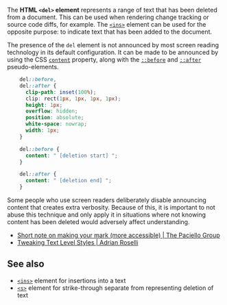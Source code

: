 <!-- <short-description> -->
The **HTML `<del>` element** represents a range of text that has been
deleted from a document. This can be used when rendering
change tracking or source code diffs, for example. The
[`<ins>`](/en-US/docs/Web/HTML/Element/ins)
element can be used for the opposite purpose: to indicate text that has
been added to the document.
<!-- </short-description> -->

<!-- <overview> -->
<!-- </overview> -->

<!-- <usage-notes> -->
<!-- </usage-notes> -->

<!-- <accessibility-concerns> -->
The presence of the `del` element is not announced by most screen
reading technology in its default configuration. It can be made to be
announced by using the CSS
[`content`](/en-US/docs/Web/CSS/content)
property, along with the
[`::before`](/en-US/docs/Web/CSS/::before)
and
[`::after`](/en-US/docs/Web/CSS/::after)
pseudo-elements.

```css
    del::before, 
    del::after {
      clip-path: inset(100%);
      clip: rect(1px, 1px, 1px, 1px);
      height: 1px;
      overflow: hidden;
      position: absolute;
      white-space: nowrap;
      width: 1px;
    }

    del::before {
      content: " [deletion start] ";
    }

    del::after {
      content: " [deletion end] ";
    }
```

Some people who use screen readers deliberately disable announcing
content that creates extra verbosity. Because of this, it is important
to not abuse this technique and only apply it in situations where not
knowing content has been deleted would adversely affect understanding.

-   [Short note on making your mark (more accessible) \| The Paciello
    Group](https://developer.paciellogroup.com/blog/2017/12/short-note-on-making-your-mark-more-accessible/)
-   [Tweaking Text Level Styles \| Adrian
    Roselli](http://adrianroselli.com/2017/12/tweaking-text-level-styles.html)
<!-- </accessibility-concerns> -->

<!-- <see-also> -->
See also
--------

-   [`<ins>`](/en-US/docs/Web/HTML/Element/ins)
    element for insertions into a text
-   [`<s>`](/en-US/docs/Web/HTML/Element/s)
    element for strike-through separate from representing deletion of
    text
<!-- </see-also> -->
